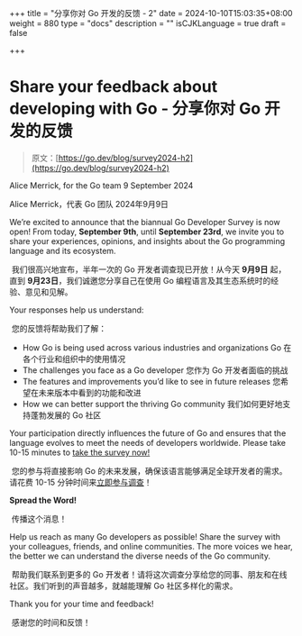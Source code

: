 +++
title = "分享你对 Go 开发的反馈 - 2"
date = 2024-10-10T15:03:35+08:00
weight = 880
type = "docs"
description = ""
isCJKLanguage = true
draft = false

+++

# Share your feedback about developing with Go - 分享你对 Go 开发的反馈

> 原文：[https://go.dev/blog/survey2024-h2](https://go.dev/blog/survey2024-h2)

Alice Merrick, for the Go team
9 September 2024

Alice Merrick，代表 Go 团队
2024年9月9日

We’re excited to announce that the biannual Go Developer Survey is now open! From today, **September 9th**, until **September 23rd**, we invite you to share your experiences, opinions, and insights about the Go programming language and its ecosystem.

​	我们很高兴地宣布，半年一次的 Go 开发者调查现已开放！从今天 **9月9日** 起，直到 **9月23日**，我们诚邀您分享自己在使用 Go 编程语言及其生态系统时的经验、意见和见解。

Your responses help us understand:

​	您的反馈将帮助我们了解：

- How Go is being used across various industries and organizations Go 在各个行业和组织中的使用情况
- The challenges you face as a Go developer 您作为 Go 开发者面临的挑战
- The features and improvements you’d like to see in future releases 您希望在未来版本中看到的功能和改进
- How we can better support the thriving Go community 我们如何更好地支持蓬勃发展的 Go 社区

Your participation directly influences the future of Go and ensures that the language evolves to meet the needs of developers worldwide. Please take 10-15 minutes to [take the survey now!](https://google.qualtrics.com/jfe/form/SV_ei0CDV2K9qQIsp8?s=b)

​	您的参与将直接影响 Go 的未来发展，确保该语言能够满足全球开发者的需求。请花费 10-15 分钟时间来[立即参与调查](https://google.qualtrics.com/jfe/form/SV_ei0CDV2K9qQIsp8?s=b)！

**Spread the Word!**

​	传播这个消息！

Help us reach as many Go developers as possible! Share the survey with your colleagues, friends, and online communities. The more voices we hear, the better we can understand the diverse needs of the Go community.

​	帮助我们联系到更多的 Go 开发者！请将这次调查分享给您的同事、朋友和在线社区。我们听到的声音越多，就越能理解 Go 社区多样化的需求。

Thank you for your time and feedback!

​	感谢您的时间和反馈！
